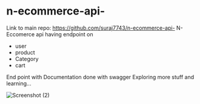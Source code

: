 # n-ecommerce-api-
Link to main repo: https://github.com/suraj7743/n-ecommerce-api-
N-Eccomerce api having endpoint on

- user
- product
- Category
- cart

End point with Documentation done with swagger
Exploring more stuff and learning...


![Screenshot (2)](https://user-images.githubusercontent.com/108015786/193415208-354fba59-d020-469b-b87c-0260d3f3b538.png)
